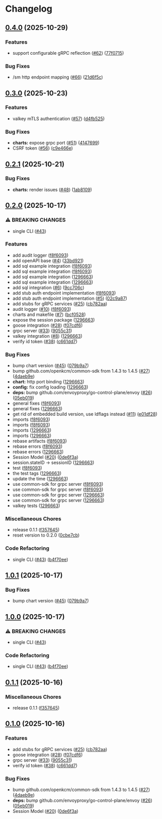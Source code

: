 # Changelog

## [0.4.0](https://github.com/openkcm/session-manager/compare/v0.3.0...v0.4.0) (2025-10-29)


### Features

* support configurable gRPC reflection ([#62](https://github.com/openkcm/session-manager/issues/62)) ([77f0715](https://github.com/openkcm/session-manager/commit/77f0715dba3309e1234e1f3b77c49ee119aa9bd7))


### Bug Fixes

* /sm http endpoint mapping ([#66](https://github.com/openkcm/session-manager/issues/66)) ([21d6f5c](https://github.com/openkcm/session-manager/commit/21d6f5c2db5004686833adc2e3b3a4cc59ea5041))

## [0.3.0](https://github.com/openkcm/session-manager/compare/v0.2.1...v0.3.0) (2025-10-23)


### Features

* valkey mTLS authentication ([#57](https://github.com/openkcm/session-manager/issues/57)) ([d4fb525](https://github.com/openkcm/session-manager/commit/d4fb525f3b0844d890bd418ca4e890fb296ff674))


### Bug Fixes

* **charts:** expose grpc port ([#51](https://github.com/openkcm/session-manager/issues/51)) ([4147699](https://github.com/openkcm/session-manager/commit/41476995bd28054204573147a4ced88af8cb442a))
* CSRF token ([#56](https://github.com/openkcm/session-manager/issues/56)) ([c9e466e](https://github.com/openkcm/session-manager/commit/c9e466e8a24ca42b5353bca4076573dc420fe91a))

## [0.2.1](https://github.com/openkcm/session-manager/compare/v0.2.0...v0.2.1) (2025-10-21)


### Bug Fixes

* **charts:** render issues ([#48](https://github.com/openkcm/session-manager/issues/48)) ([1ab8109](https://github.com/openkcm/session-manager/commit/1ab81095c2e6704a8c1184a51b89bc636380b223))

## [0.2.0](https://github.com/openkcm/session-manager/compare/v1.0.1...v0.2.0) (2025-10-17)


### ⚠ BREAKING CHANGES

* single CLI ([#43](https://github.com/openkcm/session-manager/issues/43))

### Features

* add audit logger ([f8f6093](https://github.com/openkcm/session-manager/commit/f8f60938d8c353a70ebebc1999f9325f63ec1ea5))
* add openAPI base ([#4](https://github.com/openkcm/session-manager/issues/4)) ([33bd921](https://github.com/openkcm/session-manager/commit/33bd9215b7f83d7a94691aa39f9164a4ab45b43a))
* add sql example integration ([f8f6093](https://github.com/openkcm/session-manager/commit/f8f60938d8c353a70ebebc1999f9325f63ec1ea5))
* add sql example integration ([f8f6093](https://github.com/openkcm/session-manager/commit/f8f60938d8c353a70ebebc1999f9325f63ec1ea5))
* add sql example integration ([1296663](https://github.com/openkcm/session-manager/commit/1296663b74d49f499e13cb4db90acf23b982ce2e))
* add sql example integration ([1296663](https://github.com/openkcm/session-manager/commit/1296663b74d49f499e13cb4db90acf23b982ce2e))
* add sql integration ([#6](https://github.com/openkcm/session-manager/issues/6)) ([9cc706c](https://github.com/openkcm/session-manager/commit/9cc706c14f61e47fbc9982b60fadb90dfb4271c6))
* add stub auth endpoint implementation ([f8f6093](https://github.com/openkcm/session-manager/commit/f8f60938d8c353a70ebebc1999f9325f63ec1ea5))
* add stub auth endpoint implementation ([#5](https://github.com/openkcm/session-manager/issues/5)) ([02c9a87](https://github.com/openkcm/session-manager/commit/02c9a87ff5043e89d4c1f950c3272052d4674530))
* add stubs for gRPC services ([#25](https://github.com/openkcm/session-manager/issues/25)) ([cb782aa](https://github.com/openkcm/session-manager/commit/cb782aa099c4c7ca39c7fdae0d44260f0112d6cc))
* audit logger ([#10](https://github.com/openkcm/session-manager/issues/10)) ([f8f6093](https://github.com/openkcm/session-manager/commit/f8f60938d8c353a70ebebc1999f9325f63ec1ea5))
* charts and makefile ([#7](https://github.com/openkcm/session-manager/issues/7)) ([bcf0528](https://github.com/openkcm/session-manager/commit/bcf05286410e3e18a78c1f5429a9d5cd1b653a93))
* expose the session package ([1296663](https://github.com/openkcm/session-manager/commit/1296663b74d49f499e13cb4db90acf23b982ce2e))
* goose integration ([#28](https://github.com/openkcm/session-manager/issues/28)) ([f07cdf6](https://github.com/openkcm/session-manager/commit/f07cdf690f3b5be24560be91f7c95481506041c5))
* grpc server ([#33](https://github.com/openkcm/session-manager/issues/33)) ([9055c31](https://github.com/openkcm/session-manager/commit/9055c31b0557c46acff427f4fd0701192c01950d))
* valkey integration ([#8](https://github.com/openkcm/session-manager/issues/8)) ([1296663](https://github.com/openkcm/session-manager/commit/1296663b74d49f499e13cb4db90acf23b982ce2e))
* verify id token ([#38](https://github.com/openkcm/session-manager/issues/38)) ([c661dd7](https://github.com/openkcm/session-manager/commit/c661dd76b760ecd675d96734c966e40be708da1e))


### Bug Fixes

* bump chart version ([#45](https://github.com/openkcm/session-manager/issues/45)) ([079b9a7](https://github.com/openkcm/session-manager/commit/079b9a73bedd41b18209025aeaf31e2cd743e863))
* bump github.com/openkcm/common-sdk from 1.4.3 to 1.4.5 ([#27](https://github.com/openkcm/session-manager/issues/27)) ([4daeb9e](https://github.com/openkcm/session-manager/commit/4daeb9e655428207da75dfa995ec8b679943be4f))
* **chart:** http port binding ([1296663](https://github.com/openkcm/session-manager/commit/1296663b74d49f499e13cb4db90acf23b982ce2e))
* **config:** fix config loading ([1296663](https://github.com/openkcm/session-manager/commit/1296663b74d49f499e13cb4db90acf23b982ce2e))
* **deps:** bump github.com/envoyproxy/go-control-plane/envoy ([#26](https://github.com/openkcm/session-manager/issues/26)) ([05eb019](https://github.com/openkcm/session-manager/commit/05eb019a5f3acf6197aec5ac96cfd8f20b587f23))
* general fixes ([f8f6093](https://github.com/openkcm/session-manager/commit/f8f60938d8c353a70ebebc1999f9325f63ec1ea5))
* general fixes ([1296663](https://github.com/openkcm/session-manager/commit/1296663b74d49f499e13cb4db90acf23b982ce2e))
* get rid of embedded build version, use ldflags instead ([#11](https://github.com/openkcm/session-manager/issues/11)) ([e01df28](https://github.com/openkcm/session-manager/commit/e01df285954e60d0e04a9ad2325125f63ab4c77b))
* imports ([f8f6093](https://github.com/openkcm/session-manager/commit/f8f60938d8c353a70ebebc1999f9325f63ec1ea5))
* imports ([f8f6093](https://github.com/openkcm/session-manager/commit/f8f60938d8c353a70ebebc1999f9325f63ec1ea5))
* imports ([1296663](https://github.com/openkcm/session-manager/commit/1296663b74d49f499e13cb4db90acf23b982ce2e))
* imports ([1296663](https://github.com/openkcm/session-manager/commit/1296663b74d49f499e13cb4db90acf23b982ce2e))
* rebase artifacts ([f8f6093](https://github.com/openkcm/session-manager/commit/f8f60938d8c353a70ebebc1999f9325f63ec1ea5))
* rebase errors ([f8f6093](https://github.com/openkcm/session-manager/commit/f8f60938d8c353a70ebebc1999f9325f63ec1ea5))
* rebase errors ([1296663](https://github.com/openkcm/session-manager/commit/1296663b74d49f499e13cb4db90acf23b982ce2e))
* Session Model ([#20](https://github.com/openkcm/session-manager/issues/20)) ([0de6f3a](https://github.com/openkcm/session-manager/commit/0de6f3a3f295255bd36c2d676b090250051b59c7))
* session.stateID -&gt; sessionID ([1296663](https://github.com/openkcm/session-manager/commit/1296663b74d49f499e13cb4db90acf23b982ce2e))
* test ([f8f6093](https://github.com/openkcm/session-manager/commit/f8f60938d8c353a70ebebc1999f9325f63ec1ea5))
* the test tags ([1296663](https://github.com/openkcm/session-manager/commit/1296663b74d49f499e13cb4db90acf23b982ce2e))
* update the time ([1296663](https://github.com/openkcm/session-manager/commit/1296663b74d49f499e13cb4db90acf23b982ce2e))
* use common-sdk for grpc server ([f8f6093](https://github.com/openkcm/session-manager/commit/f8f60938d8c353a70ebebc1999f9325f63ec1ea5))
* use common-sdk for grpc server ([f8f6093](https://github.com/openkcm/session-manager/commit/f8f60938d8c353a70ebebc1999f9325f63ec1ea5))
* use common-sdk for grpc server ([1296663](https://github.com/openkcm/session-manager/commit/1296663b74d49f499e13cb4db90acf23b982ce2e))
* use common-sdk for grpc server ([1296663](https://github.com/openkcm/session-manager/commit/1296663b74d49f499e13cb4db90acf23b982ce2e))
* valkey tests ([1296663](https://github.com/openkcm/session-manager/commit/1296663b74d49f499e13cb4db90acf23b982ce2e))


### Miscellaneous Chores

* release 0.1.1 ([f357645](https://github.com/openkcm/session-manager/commit/f35764522c21808a3901b3d0e1bf4d5d8fb7ab5c))
* reset version to 0.2.0 ([0cbe7cb](https://github.com/openkcm/session-manager/commit/0cbe7cbe4ee5ade9da6cdd6ee4cf0a6aeb382c9a))


### Code Refactoring

* single CLI ([#43](https://github.com/openkcm/session-manager/issues/43)) ([b4f70ee](https://github.com/openkcm/session-manager/commit/b4f70eee9eefe856844b6f4dc0960bbee3502879))

## [1.0.1](https://github.com/openkcm/session-manager/compare/v1.0.0...v1.0.1) (2025-10-17)


### Bug Fixes

* bump chart version ([#45](https://github.com/openkcm/session-manager/issues/45)) ([079b9a7](https://github.com/openkcm/session-manager/commit/079b9a73bedd41b18209025aeaf31e2cd743e863))

## [1.0.0](https://github.com/openkcm/session-manager/compare/v0.1.1...v1.0.0) (2025-10-17)


### ⚠ BREAKING CHANGES

* single CLI ([#43](https://github.com/openkcm/session-manager/issues/43))

### Code Refactoring

* single CLI ([#43](https://github.com/openkcm/session-manager/issues/43)) ([b4f70ee](https://github.com/openkcm/session-manager/commit/b4f70eee9eefe856844b6f4dc0960bbee3502879))

## [0.1.1](https://github.com/openkcm/session-manager/compare/v0.1.0...v0.1.1) (2025-10-16)


### Miscellaneous Chores

* release 0.1.1 ([f357645](https://github.com/openkcm/session-manager/commit/f35764522c21808a3901b3d0e1bf4d5d8fb7ab5c))

## [0.1.0](https://github.com/openkcm/session-manager/compare/v0.0.1...v0.1.0) (2025-10-16)


### Features

* add stubs for gRPC services ([#25](https://github.com/openkcm/session-manager/issues/25)) ([cb782aa](https://github.com/openkcm/session-manager/commit/cb782aa099c4c7ca39c7fdae0d44260f0112d6cc))
* goose integration ([#28](https://github.com/openkcm/session-manager/issues/28)) ([f07cdf6](https://github.com/openkcm/session-manager/commit/f07cdf690f3b5be24560be91f7c95481506041c5))
* grpc server ([#33](https://github.com/openkcm/session-manager/issues/33)) ([9055c31](https://github.com/openkcm/session-manager/commit/9055c31b0557c46acff427f4fd0701192c01950d))
* verify id token ([#38](https://github.com/openkcm/session-manager/issues/38)) ([c661dd7](https://github.com/openkcm/session-manager/commit/c661dd76b760ecd675d96734c966e40be708da1e))


### Bug Fixes

* bump github.com/openkcm/common-sdk from 1.4.3 to 1.4.5 ([#27](https://github.com/openkcm/session-manager/issues/27)) ([4daeb9e](https://github.com/openkcm/session-manager/commit/4daeb9e655428207da75dfa995ec8b679943be4f))
* **deps:** bump github.com/envoyproxy/go-control-plane/envoy ([#26](https://github.com/openkcm/session-manager/issues/26)) ([05eb019](https://github.com/openkcm/session-manager/commit/05eb019a5f3acf6197aec5ac96cfd8f20b587f23))
* Session Model ([#20](https://github.com/openkcm/session-manager/issues/20)) ([0de6f3a](https://github.com/openkcm/session-manager/commit/0de6f3a3f295255bd36c2d676b090250051b59c7))
